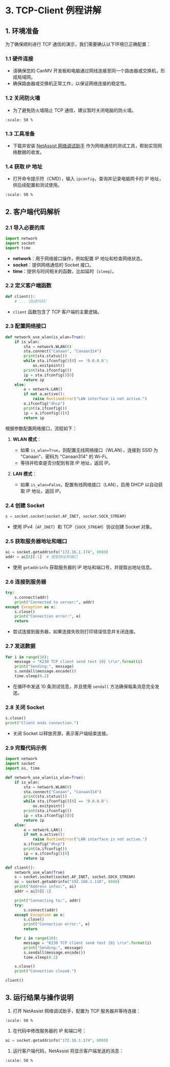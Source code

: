# 3. TCP-Client 例程讲解

## 1. 环境准备

为了确保顺利进行 TCP 通信的演示，我们需要确认以下环境已正确配置：

### 1.1 硬件连接

- 请确保您的 CanMV 开发板和电脑通过网线连接至同一个路由器或交换机，形成局域网。
- 确保路由器或交换机正常工作，以保证网络连接的稳定性。

### 1.2 关闭防火墙

- 为了避免防火墙阻止 TCP 通信，建议暂时关闭电脑的防火墙。

```{image} ../images/network/image-20240722145319713.png
:scale: 50 %
```

### 1.3 工具准备

- 下载并安装 [NetAssist 网络调试助手](https://www.cmsoft.cn/resource/102.html) 作为网络通信的测试工具，帮助实现网络数据的收发。

### 1.4 获取 IP 地址

- 打开命令提示符（CMD），输入 `ipconfig`，查询并记录电脑网卡的 IP 地址，供后续配置和测试使用。

```{image} ../images/network/image-20240722145500693.png
:scale: 50 %
```

## 2. 客户端代码解析

### 2.1 导入必要的库

```python
import network  
import socket  
import time
```

- **network**：用于网络接口操作，例如配置 IP 地址和检查网络状态。
- **socket**：提供网络通信的 Socket 接口。
- **time**：提供与时间相关的函数，比如延时（`sleep`）。

### 2.2 定义客户端函数

```python
def client():  
    # ...（后续代码）
```

- `client` 函数包含了 TCP 客户端的主要逻辑。

### 2.3 配置网络接口

```python
def network_use_wlan(is_wlan=True):
    if is_wlan:
        sta = network.WLAN(0)
        sta.connect("Canaan", "Canaan314")
        print(sta.status())
        while sta.ifconfig()[0] == '0.0.0.0':
            os.exitpoint()
        print(sta.ifconfig())
        ip = sta.ifconfig()[0]
        return ip
    else:
        a = network.LAN()
        if not a.active():
            raise RuntimeError("LAN interface is not active.")
        a.ifconfig("dhcp")
        print(a.ifconfig())
        ip = a.ifconfig()[0]
        return ip
```

根据参数配置网络接口，流程如下：

1. **WLAN 模式**：
   - 如果 `is_wlan=True`，则配置无线网络接口（WLAN），连接到 SSID 为 "Canaan"、密码为 "Canaan314" 的 Wi-Fi。
   - 等待并检查是否分配到有效 IP 地址，返回 IP。

1. **LAN 模式**：
   - 如果 `is_wlan=False`，配置有线网络接口（LAN），启用 DHCP 以自动获取 IP 地址，返回 IP。

### 2.4 创建 Socket

```python
s = socket.socket(socket.AF_INET, socket.SOCK_STREAM)
```

- 使用 IPv4（`AF_INET`）和 TCP（`SOCK_STREAM`）协议创建 Socket 对象。

### 2.5 获取服务器地址和端口

```python
ai = socket.getaddrinfo("172.16.1.174", 8080)  
addr = ai[0][-1]  # 提取地址和端口
```

- 使用 `getaddrinfo` 获取服务器的 IP 地址和端口号，并提取出地址信息。

### 2.6 连接到服务器

```python
try:  
    s.connect(addr)  
    print("Connected to server:", addr)  
except Exception as e:  
    s.close()  
    print("Connection error:", e)  
    return
```

- 尝试连接到服务器，如果连接失败则打印错误信息并关闭连接。

### 2.7 发送数据

```python
for i in range(10):  
    message = "K230 TCP client send test {0} \r\n".format(i)  
    print("Sending:", message)  
    s.sendall(message.encode())  
    time.sleep(0.2)
```

- 在循环中发送 10 条测试信息，并且使用 `sendall` 方法确保每条消息完全发送。

### 2.8 关闭 Socket

```python
s.close()  
print("Client ends connection.")
```

- 关闭 Socket 以释放资源，表示客户端结束连接。

### 2.9 完整代码示例

```python
import network
import socket
import os, time

def network_use_wlan(is_wlan=True):
    if is_wlan:
        sta = network.WLAN(0)
        sta.connect("Canaan", "Canaan314")
        print(sta.status())
        while sta.ifconfig()[0] == '0.0.0.0':
            os.exitpoint()
        print(sta.ifconfig())
        ip = sta.ifconfig()[0]
        return ip
    else:
        a = network.LAN()
        if not a.active():
            raise RuntimeError("LAN interface is not active.")
        a.ifconfig("dhcp")
        print(a.ifconfig())
        ip = a.ifconfig()[0]
        return ip

def client():
    network_use_wlan(True)
    s = socket.socket(socket.AF_INET, socket.SOCK_STREAM)
    ai = socket.getaddrinfo("192.168.1.110", 8080)
    print("Address infos:", ai)
    addr = ai[0][-1]

    print("Connecting to:", addr)
    try:
        s.connect(addr)
    except Exception as e:
        s.close()
        print("Connection error:", e)
        return

    for i in range(10):
        message = "K230 TCP client send test {0} \r\n".format(i)
        print("Sending:", message)
        s.sendall(message.encode())
        time.sleep(0.2)

    s.close()
    print("Connection closed.")

client()
```

## 3. 运行结果与操作说明

1. 打开 NetAssist 网络调试助手，配置为 TCP 服务器并等待连接：

```{image} ../images/network/image-20240722152102440.png
:scale: 50 %
```

1. 在代码中修改服务器的 IP 和端口号：

```python
ai = socket.getaddrinfo("172.16.1.174", 8080)
```

1. 运行客户端代码，NetAssist 将显示客户端发送的消息：

```{image} ../images/network/image-20240722151843380.png
:scale: 50 %
```
